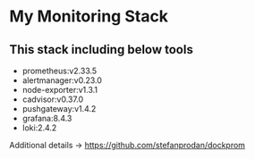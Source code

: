 My Monitoring Stack
===================

## This stack including below tools
* prometheus:v2.33.5
* alertmanager:v0.23.0
* node-exporter:v1.3.1
* cadvisor:v0.37.0
* pushgateway:v1.4.2
* grafana:8.4.3
* loki:2.4.2

Additional details -> https://github.com/stefanprodan/dockprom